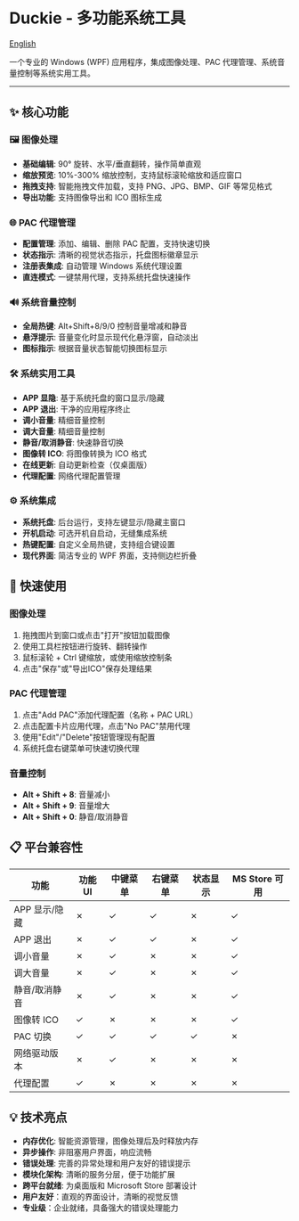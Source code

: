 # Duckie - 多功能系统工具

[English](./README.md)

一个专业的 Windows (WPF) 应用程序，集成图像处理、PAC 代理管理、系统音量控制等系统实用工具。

---

## ✨ 核心功能

### 🖼️ 图像处理
- **基础编辑**: 90° 旋转、水平/垂直翻转，操作简单直观
- **缩放预览**: 10%-300% 缩放控制，支持鼠标滚轮缩放和适应窗口
- **拖拽支持**: 智能拖拽文件加载，支持 PNG、JPG、BMP、GIF 等常见格式
- **导出功能**: 支持图像导出和 ICO 图标生成

### 🌐 PAC 代理管理
- **配置管理**: 添加、编辑、删除 PAC 配置，支持快速切换
- **状态指示**: 清晰的视觉状态指示，托盘图标徽章显示
- **注册表集成**: 自动管理 Windows 系统代理设置
- **直连模式**: 一键禁用代理，支持系统托盘快速操作

### 🔊 系统音量控制
- **全局热键**: Alt+Shift+8/9/0 控制音量增减和静音
- **悬浮提示**: 音量变化时显示现代化悬浮窗，自动淡出
- **图标指示**: 根据音量状态智能切换图标显示

### 🛠️ 系统实用工具
- **APP 显隐**: 基于系统托盘的窗口显示/隐藏
- **APP 退出**: 干净的应用程序终止
- **调小音量**: 精细音量控制
- **调大音量**: 精细音量控制  
- **静音/取消静音**: 快速静音切换
- **图像转 ICO**: 将图像转换为 ICO 格式
- **在线更新**: 自动更新检查（仅桌面版）
- **代理配置**: 网络代理配置管理

### ⚙️ 系统集成
- **系统托盘**: 后台运行，支持左键显示/隐藏主窗口
- **开机启动**: 可选开机自启动，无缝集成系统
- **热键配置**: 自定义全局热键，支持组合键设置
- **现代界面**: 简洁专业的 WPF 界面，支持侧边栏折叠

## 🚀 快速使用

### 图像处理
1. 拖拽图片到窗口或点击"打开"按钮加载图像
2. 使用工具栏按钮进行旋转、翻转操作
3. 鼠标滚轮 + Ctrl 键缩放，或使用缩放控制条
4. 点击"保存"或"导出ICO"保存处理结果

### PAC 代理管理
1. 点击"Add PAC"添加代理配置（名称 + PAC URL）
2. 点击配置卡片应用代理，点击"No PAC"禁用代理
3. 使用"Edit"/"Delete"按钮管理现有配置
4. 系统托盘右键菜单可快速切换代理

### 音量控制
- **Alt + Shift + 8**: 音量减小
- **Alt + Shift + 9**: 音量增大  
- **Alt + Shift + 0**: 静音/取消静音

## 📋 平台兼容性

| 功能 | 功能UI | 中键菜单 | 右键菜单 | 状态显示 | MS Store 可用 |
|------|--------|----------|----------|----------|---------------|
| APP 显示/隐藏 | ✗ | ✓ | ✓ | ✗ | ✓ |
| APP 退出 | ✗ | ✓ | ✓ | ✗ | ✓ |
| 调小音量 | ✗ | ✓ | ✗ | ✗ | ✓ |
| 调大音量 | ✗ | ✓ | ✗ | ✗ | ✓ |
| 静音/取消静音 | ✗ | ✓ | ✗ | ✗ | ✓ |
| 图像转 ICO | ✓ | ✗ | ✗ | ✗ | ✓ |
| PAC 切换 | ✓ | ✓ | ✓ | ✓ | ✗ |
| 网络驱动版本 | ✗ | ✓ | ✗ | ✗ | ✗ |
| 代理配置 | ✓ | ✗ | ✗ | ✗ | ✗ |

## 💡 技术亮点

- **内存优化**: 智能资源管理，图像处理后及时释放内存
- **异步操作**: 非阻塞用户界面，响应流畅
- **错误处理**: 完善的异常处理和用户友好的错误提示
- **模块化架构**: 清晰的服务分层，便于功能扩展
- **跨平台就绪**: 为桌面版和 Microsoft Store 部署设计
- **用户友好**：直观的界面设计，清晰的视觉反馈
- **专业级**：企业就绪，具备强大的错误处理能力


